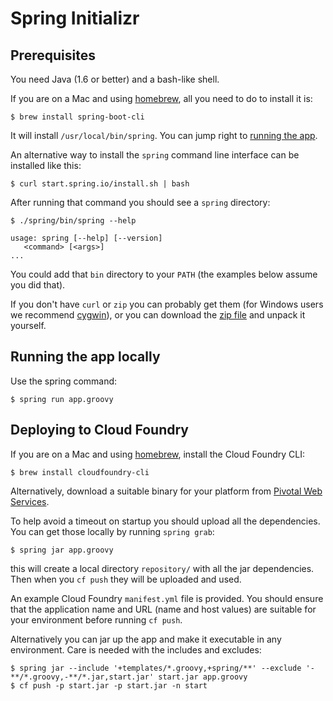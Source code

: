 # Spring Initializr

## Prerequisites

You need Java (1.6 or better) and a bash-like shell.

If you are on a Mac and using [homebrew](http://brew.sh/), all you need to do to install it is:

    $ brew install spring-boot-cli

It will install `/usr/local/bin/spring`. You can jump right to [running the app](#running_the_app).

An alternative way to install the `spring` command line interface can be installed like this:

    $ curl start.spring.io/install.sh | bash

After running that command you should see a `spring` directory:

    $ ./spring/bin/spring --help

    usage: spring [--help] [--version]
       <command> [<args>]
    ...

You could add that `bin` directory to your `PATH` (the examples below
assume you did that).

If you don't have `curl` or `zip` you can probably get them (for
Windows users we recommend [cygwin](http://cygwin.org)), or you can
download the [zip file](http://start.spring.io/spring.zip) and unpack
it yourself.

<a name="running_the_app"></a>
## Running the app locally

Use the spring command:

    $ spring run app.groovy

## Deploying to Cloud Foundry

If you are on a Mac and using [homebrew](http://brew.sh/), install the Cloud Foundry CLI:

    $ brew install cloudfoundry-cli

Alternatively, download a suitable binary for your platform from [Pivotal Web Services](https://console.run.pivotal.io/tools).

To help avoid a timeout on startup you should upload all the dependencies.
You can get those locally by running `spring grab`:

    $ spring jar app.groovy

this will create a local directory `repository/` with all the jar dependencies.
Then when you `cf push` they will be uploaded and used.

An example Cloud Foundry `manifest.yml` file is provided. You should ensure that
the application name and URL (name and host values) are suitable for your environment
before running `cf push`.

Alternatively you can jar up the app and make it executable in any environment. Care is needed with the includes and excludes:

    $ spring jar --include '+templates/*.groovy,+spring/**' --exclude '-**/*.groovy,-**/*.jar,start.jar' start.jar app.groovy
    $ cf push -p start.jar -p start.jar -n start
